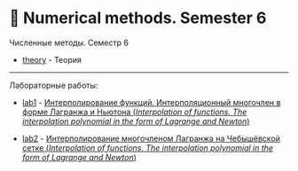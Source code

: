 # :abacus: Numerical methods. Semester 6
Численные методы. Семестр 6

- [theory](https://github.com/TemaBlag/BSU/tree/main/numerical_methods/sem6/theory) - Теория
___
Лабораторные работы:

- [lab1](https://github.com/TemaBlag/BSU/tree/main/numerical_methods/sem6/lab1) - [Интерполирование функций. Интерполяционный многочлен в форме
Лагранжа и Ньютона (_Interpolation of functions. The interpolation polynomial in the form of Lagrange and Newton_)](https://temablag.github.io/BSU/numerical_methods/sem6/lab1/lab1.pdf)

- [lab2](https://github.com/TemaBlag/BSU/tree/main/numerical_methods/sem6/lab2) - [Интерполирование многочленом Лагранжа на Чебышёвской сетке (_Interpolation of functions. The interpolation polynomial in the form of Lagrange and Newton_)](https://temablag.github.io/BSU/numerical_methods/sem6/lab2/lab2.pdf)